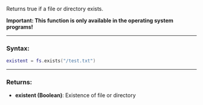 Returns true if a file or directory exists.

**Important: This function is only available in the operating system programs!**

---

### Syntax:
```lua
existent = fs.exists("/test.txt")
```

---

### Returns:

* **existent (Boolean)**: Existence of file or directory
